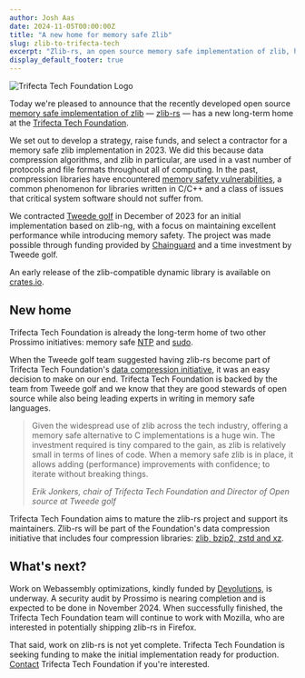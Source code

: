```yaml
---
author: Josh Aas
date: 2024-11-05T00:00:00Z
title: "A new home for memory safe Zlib"
slug: zlib-to-trifecta-tech
excerpt: "Zlib-rs, an open source memory safe implementation of zlib, has a new long-term home at the Trifecta Tech Foundation."
display_default_footer: true
---
```


<div class="card border-0 mb-4 pic-quote-right">
    <img alt="Trifecta Tech Foundation Logo" class="mx-auto img-fluid" src="/images/blog/logo-trifecta.png" />
</div>

Today we're pleased to announce that the recently developed open source [memory safe implementation of zlib](https://www.memorysafety.org/initiative/zlib/) &mdash; [zlib-rs](https://github.com/trifectatechfoundation/zlib-rs) &mdash; has a new long-term home at the [Trifecta Tech Foundation](https://trifectatech.org/).

We set out to develop a strategy, raise funds, and select a contractor for a memory safe zlib implementation in 2023. We did this because data compression algorithms, and zlib in particular, are used in a vast number of protocols and file formats throughout all of computing. In the past, compression libraries have encountered [memory safety vulnerabilities](https://www.memorysafety.org/docs/memory-safety/), a common phenomenon for libraries written in C/C++ and a class of issues that critical system software should not suffer from.

We contracted [Tweede golf](https://tweedegolf.nl/) in December of 2023 for an initial implementation based on zlib-ng, with a focus on maintaining excellent performance while introducing memory safety. The project was made possible through funding provided by [Chainguard](https://www.chainguard.dev/) and a time investment by Tweede golf.

An early release of the zlib-compatible dynamic library is available on [crates.io](https://crates.io/crates/libz-rs-sys).

## New home

Trifecta Tech Foundation is already the long-term home of two other Prossimo initiatives: memory safe [NTP](https://github.com/pendulum-project/ntpd-rs) and [sudo](https://github.com/trifectatechfoundation/sudo-rs).

When the Tweede golf team suggested having zlib-rs become part of Trifecta Tech Foundation's [data compression initiative](https://trifectatech.org/initiatives/data-compression/), it was an easy decision to make on our end. Trifecta Tech Foundation is backed by the team from Tweede golf and we know that they are good stewards of open source while also being leading experts in writing in memory safe languages.

<div>
  <blockquote class="blockquote">
    <span class="quote"></span>
    <div class="quote-text">
      <p class="font-italic lh-170">Given the widespread use of zlib across the tech industry, offering a memory safe alternative to C implementations is a huge win. The investment required is tiny compared to the gain, as zlib is relatively small in terms of lines of code. When a memory safe zlib is in place, it allows adding (performance) improvements with confidence; to iterate without breaking things.</p>
      <footer class="blockquote-footer"><cite title="Source Title">Erik Jonkers, chair of Trifecta Tech Foundation and Director of Open source at Tweede golf</cite></footer>
    </div>
  </blockquote>
</div>


Trifecta Tech Foundation aims to mature the zlib-rs project and support its maintainers. Zlib-rs will be part of the Foundation's data compression initiative that includes four compression libraries: [zlib, bzip2, zstd and xz](https://trifectatech.org/initiatives/data-compression/).

## What's next?

Work on Webassembly optimizations, kindly funded by [Devolutions](https://devolutions.net/), is underway. A security audit by Prossimo is nearing completion and is expected to be done in November 2024. When successfully finished, the Trifecta Tech Foundation team will continue to work with Mozilla, who are interested in potentially shipping zlib-rs in Firefox.

That said, work on zlib-rs is not yet complete. Trifecta Tech Foundation is seeking funding to make the initial implementation ready for production. [Contact](mailto:donate@trifectatech.org) Trifecta Tech Foundation if you're interested.